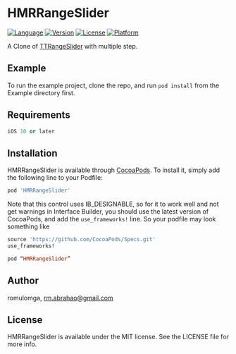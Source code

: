 # HMRRangeSlider

[![Language](https://img.shields.io/badge/language-objc-blue.svg)](https://developer.apple.com)
[![Version](https://img.shields.io/cocoapods/v/HMRRangeSlider.svg?style=flat)](https://cocoapods.org/pods/HMRRangeSlider)
[![License](https://img.shields.io/packagist/l/doctrine/orm.svg)](https://cocoapods.org/pods/HMRRangeSlider)
[![Platform](https://img.shields.io/cocoapods/p/HMRRangeSlider.svg?style=flat)](https://cocoapods.org/pods/HMRRangeSlider)

A Clone of [TTRangeSlider](https://github.com/TomThorpe/TTRangeSlider) with multiple step.

## Example

To run the example project, clone the repo, and run `pod install` from the Example directory first.

## Requirements

```ruby
iOS 10 or later
```

## Installation

HMRRangeSlider is available through [CocoaPods](https://cocoapods.org). To install
it, simply add the following line to your Podfile:

```ruby
pod 'HMRRangeSlider'
```

Note that this control uses IB_DESIGNABLE, so for it to work well and not get warnings in Interface Builder, you should use the latest version of CocoaPods, and add the `use_frameworks!` line. So your podfile may look something like

```ruby
source 'https://github.com/CocoaPods/Specs.git'
use_frameworks!

pod “HMRRangeSlider”
```

## Author

romulomga, rm.abrahao@gmail.com

## License

HMRRangeSlider is available under the MIT license. See the LICENSE file for more info.
